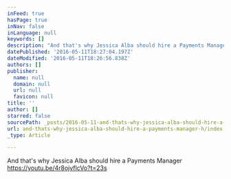 ```yaml
---
inFeed: true
hasPage: true
inNav: false
inLanguage: null
keywords: []
description: "And that's why Jessica Alba should hire a Payments Manager https://youtu.be/4r8ojvflcVo?t=23s"
datePublished: '2016-05-11T18:27:04.197Z'
dateModified: '2016-05-11T18:26:56.838Z'
authors: []
publisher:
  name: null
  domain: null
  url: null
  favicon: null
title: ''
author: []
starred: false
sourcePath: _posts/2016-05-11-and-thats-why-jessica-alba-should-hire-a-payments-manager-h.md
url: and-thats-why-jessica-alba-should-hire-a-payments-manager-h/index.html
_type: Article

---
```

And that's why Jessica Alba should hire a Payments Manager https://youtu.be/4r8ojvflcVo?t=23s